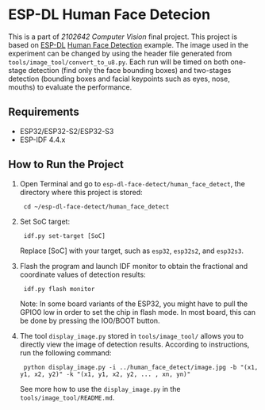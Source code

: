 # ESP-DL Human Face Detecion

This is a part of *2102642 Computer Vision* final project.
This project is based on [ESP-DL](https://github.com/espressif/esp-dl)
[Human Face Detection](https://github.com/espressif/esp-dl/tree/master/examples/human_face_detect) example. The image used in the experiment can be changed by
using the header file generated from `tools/image_tool/convert_to_u8.py`.
Each run will be timed on both one-stage detection (find only the face bounding boxes)
and two-stages detection (bounding boxes and facial keypoints such as eyes, nose, mouths)
to evaluate the performance.

## Requirements

- ESP32/ESP32-S2/ESP32-S3
- ESP-IDF 4.4.x

## How to Run the Project

1. Open Terminal and go to `esp-dl-face-detect/human_face_detect`, the directory where this project is stored:

        cd ~/esp-dl-face-detect/human_face_detect

2. Set SoC target:

        idf.py set-target [SoC]
    
    Replace [SoC] with your target, such as `esp32`, `esp32s2`, and `esp32s3`.

3. Flash the program and launch IDF monitor to obtain the fractional and coordinate values of detection results:

        idf.py flash monitor

    Note: In some board variants of the ESP32, you might have to pull the GPIO0 low in order
    to set the chip in flash mode. In most board, this can be done by pressing the IO0/BOOT button.

4. The tool `display_image.py` stored in `tools/image_tool/` allows you to directly view the image of detection results. According to instructions, run the following command:

        python display_image.py -i ../human_face_detect/image.jpg -b "(x1, y1, x2, y2)" -k "(x1, y1, x2, y2, ... , xn, yn)"

    See more how to use the `display_image.py` in the `tools/image_tool/README.md`.
